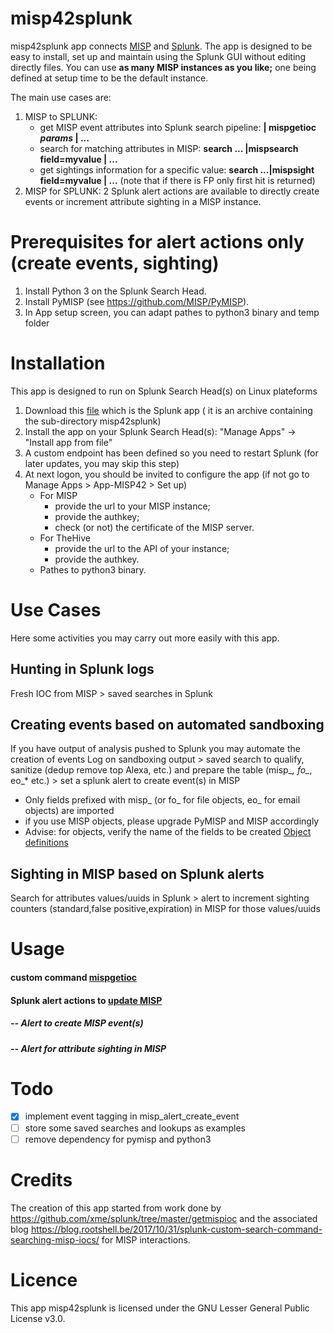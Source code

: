 # misp42splunk
misp42splunk app connects [MISP](http://www.misp-project.org/) and [Splunk](www.splunk.com). The app is designed to be easy to install, set up and maintain using the Splunk GUI without editing directly files. You can use **as many MISP instances as you like;** one being defined at setup time to be the default instance.

The main use cases are:
1. MISP to SPLUNK:
	- get MISP event attributes into Splunk search pipeline: **| mispgetioc _params_ | ...**
	- search for matching attributes in MISP: **search ... |mispsearch field=myvalue | ...**
	- get sightings information for a specific value: **search ...|mispsight field=myvalue | ...** (note that if there is FP only first hit is returned)
2. MISP for SPLUNK: 2 Splunk alert actions are available to directly create events or increment attribute sighting in a MISP instance. 

# Prerequisites for alert actions only (create events, sighting)
1. Install Python 3 on the Splunk Search Head.
2. Install PyMISP (see https://github.com/MISP/PyMISP).
3. In App setup screen, you can adapt pathes to python3 binary and temp folder

# Installation
This app is designed to run on Splunk Search Head(s) on Linux plateforms
1. Download this [file](misp42splunk.tar.gz) which is the Splunk app ( it is an archive containing the sub-directory misp42splunk)
3. Install the app on your Splunk Search Head(s): "Manage Apps" -> "Install app from file"
4. A custom endpoint has been defined so you need to restart Splunk (for later updates, you may skip this step)
5. At next logon, you should be invited to configure the app (if not go to Manage Apps > App-MISP42 > Set up) 
    - For MISP
        - provide the url to your MISP instance;
        - provide the authkey;
        - check (or not) the certificate of the MISP server.
    - For TheHive
        - provide the url to the API of your instance;
        - provide the authkey.
    - Pathes to python3 binary.

# Use Cases

Here some activities you may carry out more easily with this app.
## Hunting in Splunk logs
Fresh IOC from MISP > saved searches in Splunk 

## Creating events based on automated sandboxing
If you have output of analysis pushed to Splunk you may automate the creation of events
Log on sandboxing output > saved search to qualify, sanitize (dedup remove top Alexa, etc.) and prepare the table (misp_*, fo_*, eo_* etc.) > set a splunk alert to create event(s) in MISP
* Only fields prefixed with misp_ (or fo_ for file objects, eo_ for email objects) are imported
* if you use MISP objects, please upgrade PyMISP and MISP accordingly
* Advise: for objects, verify the name of the fields to be created [Object definitions](https://github.com/MISP/misp-objects/tree/master/objects)

## Sighting in MISP based on Splunk alerts
Search for attributes values/uuids in Splunk > alert to increment sighting counters (standard,false positive,expiration) in MISP for those values/uuids 

# Usage
#### custom command [mispgetioc](docs/mispgetioc.md)
#### Splunk alert actions to [update MISP](docs/mispalerts.md)
##### -- Alert to create MISP event(s)
##### -- Alert for attribute sighting in MISP

# Todo
- [X] implement event tagging in misp_alert_create_event
- [ ] store some saved searches and lookups as examples
- [ ] remove dependency for pymisp and python3

# Credits
The creation of this app started from work done by https://github.com/xme/splunk/tree/master/getmispioc and the associated blog https://blog.rootshell.be/2017/10/31/splunk-custom-search-command-searching-misp-iocs/ for MISP interactions.

# Licence
This app misp42splunk is licensed under the GNU Lesser General Public License v3.0.
